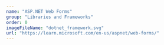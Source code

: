 ```yaml
---
name: "ASP.NET Web Forms"
group: "Libraries and Frameworks"
order: 0
imageFileName: "dotnet_framework.svg"
url: "https://learn.microsoft.com/en-us/aspnet/web-forms/"
---
```

